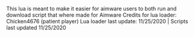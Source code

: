 This lua is meant to make it easier for aimware users to both run and download script that where made for Aimware
Credits for lua loader: Chicken4676 (patient player)
Lua loader last update: 11/25/2020 | Scripts last updated 11/25/2020
